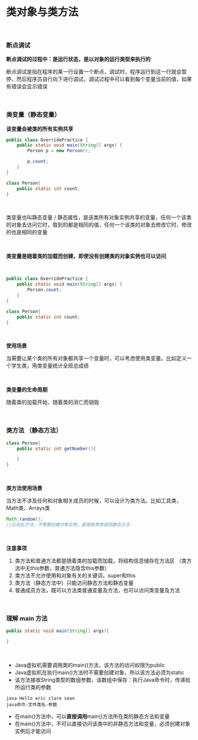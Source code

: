 # 类对象与类方法

<br>

### 断点调试

**断点调试的过程中：是运行状态，是以对象的运行类型来执行的**

断点调试是指在程序的某一行设置一个断点，调试时，程序运行到这一行就会暂停，然后程序员自行向下进行调试，调试过程中可以看到每个变量当前的值，如果有错误会显示错误

<br>

### 类变量（静态变量）

**该变量会被类的所有实例共享**

```java
public class OverridePractice {
    public static void main(String[] args) {
        Person p = new Person();

        p.count;
    }
}

class Person{
    public static int count;
}
```

<br>

类变量也叫静态变量 / 静态属性，是该类所有对象实例共享的变量，任何一个该类的对象去访问它时，取到的都是相同的值，任何一个该类的对象去修改它时，修改的也是相同的变量

<br>

**类变量是随着类的加载而创建，即使没有创建类的对象实例也可以访问**

<br>

```java
public class OverridePractice {
    public static void main(String[] args) {
        Person.count;
    }
}

class Person{
    public static int count;
}
```

<br>

**使用场景**

当需要让某个类的所有对象都共享一个变量时，可以考虑使用类变量。比如定义一个学生类，用类变量统计全班总成绩

<br>

**类变量的生命周期**

随着类的加载开始，随着类的消亡而销毁

<br>

### 类方法 （静态方法）

```java
class Person{
    public static int getNumber(){

    }
}
```

<br>

**类方法使用场景**

当方法不涉及任何和对象相关成员的时候，可以设计为类方法。比如工具类，Math类、Arrays类

```java
Math.random();
//比如此方法，不需要创建对象实例，直接使用类调用静态方法
```

<br>

**注意事项**

1. 类方法和普通方法都是随着类的加载而加载，将结构信息储存在方法区   （类方法中无this参数，普通方法隐含this参数）
2. 类方法不允许使用和对象有关的关键词，super和this
3. 类方法（静态方法中）只能访问静态方法和静态变量
4. 普通成员方法，既可以方法类普通变量及方法，也可以访问类变量及方法

<br>

### 理解 main 方法

```java
public static void main(String[] args){

}
```

<br>

- Java虚拟机需要调用类的main()方法，该方法的访问权限为public
- Java虚拟机在执行main()方法时不需要创建对象，所以该方法必须为static
- 该方法接收String类型的数组参数，该数组中保存：执行Java命令时，传递给所运行类的参数

```
java Hello eric clare sean
java命令-文件类名-参数
```

- 在main()方法中，可以**直接调用**main()方法所在类的静态方法和变量
- 在main()方法中，不可以直接访问该类中的非静态方法和变量，必须创建对象实例后才能访问








